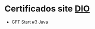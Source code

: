# Certificados site [DIO](https://dio.me/sign-up?ref=WDCKE2I7AM)

- [GFT Start #3 Java ](https://certificates.digitalinnovation.one/4CD01456)
